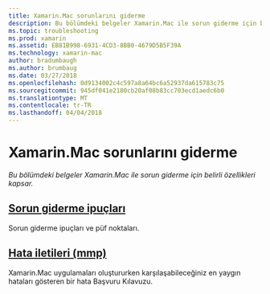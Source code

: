```yaml
---
title: Xamarin.Mac sorunlarını giderme
description: Bu bölümdeki belgeler Xamarin.Mac ile sorun giderme için belirli özellikleri kapsar.
ms.topic: troubleshooting
ms.prod: xamarin
ms.assetid: EB81B998-6931-4CD3-8BB0-4679D5B5F39A
ms.technology: xamarin-mac
author: bradumbaugh
ms.author: brumbaug
ms.date: 03/27/2018
ms.openlocfilehash: 0d9134002c4c597a8a64bc6a52937da615783c75
ms.sourcegitcommit: 945df041e2180cb20af08b83cc703ecd1aedc6b0
ms.translationtype: MT
ms.contentlocale: tr-TR
ms.lasthandoff: 04/04/2018
---
```

# <a name="xamarinmac-troubleshooting"></a>Xamarin.Mac sorunlarını giderme 

_Bu bölümdeki belgeler Xamarin.Mac ile sorun giderme için belirli özellikleri kapsar._

##  <a name="troubleshooting-tipsmactroubleshootingtroubleshootingmd"></a>[Sorun giderme ipuçları](~/mac/troubleshooting/troubleshooting.md)

Sorun giderme ipuçları ve püf noktaları.

##  <a name="errors-messages-mmpmactroubleshootingmmp-errorsmd"></a>[Hata iletileri (mmp)](~/mac/troubleshooting/mmp-errors.md)

Xamarin.Mac uygulamaları oluştururken karşılaşabileceğiniz en yaygın hataları gösteren bir hata Başvuru Kılavuzu.

